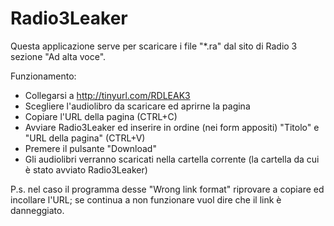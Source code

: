 Radio3Leaker
============

Questa applicazione serve per scaricare i file "*.ra" dal sito di Radio 3 sezione "Ad alta voce".

Funzionamento:

- Collegarsi a http://tinyurl.com/RDLEAK3
- Scegliere l'audiolibro da scaricare ed aprirne la pagina
- Copiare l'URL della pagina (CTRL+C)
- Avviare Radio3Leaker ed inserire in ordine (nei form appositi) "Titolo" e "URL della pagina" (CTRL+V)
- Premere il pulsante "Download"
- Gli audiolibri verranno scaricati nella cartella corrente (la cartella da cui è stato avviato Radio3Leaker)

P.s. nel caso il programma desse "Wrong link format" riprovare a copiare ed incollare l'URL; se continua a non funzionare vuol dire che il link è danneggiato.
